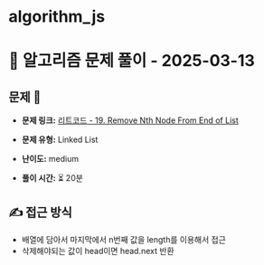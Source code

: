# algorithm_js

# 📝 알고리즘 문제 풀이 - 2025-03-13

## 문제 📖

- **문제 링크:** [리트코드 - 19. Remove Nth Node From End of List](https://leetcode.com/problems/remove-nth-node-from-end-of-list/description/)

- **문제 유형:** Linked List

- **난이도:** medium

- **풀이 시간:** ⏳ 20분

## ✍ 접근 방식

- 배열에 담아서 마지막에서 n번째 값을 length를 이용해서 접근
- 삭제해야되는 값이 head이면 head.next 반환
